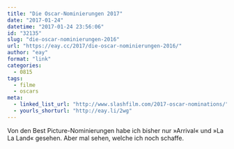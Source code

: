 ```yaml
---
title: "Die Oscar-Nominierungen 2017"
date: "2017-01-24"
datetime: "2017-01-24 23:56:06"
id: "32135"
slug: "die-oscar-nominierungen-2016"
url: "https://eay.cc/2017/die-oscar-nominierungen-2016/"
author: "eay"
format: "link"
categories:
  - 0815
tags:
  - filme
  - oscars
meta:
  - linked_list_url: "http://www.slashfilm.com/2017-oscar-nominations/"
  - yourls_shorturl: "http://eay.li/2wg"
---
```


Von den Best Picture-Nominierungen habe ich bisher nur »Arrival« und »La La Land« gesehen. Aber mal sehen, welche ich noch schaffe.
